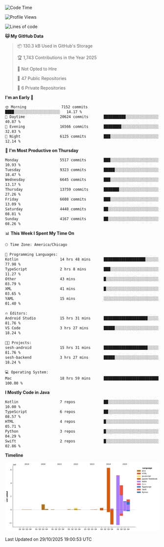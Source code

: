 <!--START_SECTION:waka-->
![Code Time](http://img.shields.io/badge/Code%20Time-1%2C614%20hrs%2037%20mins-blue)

![Profile Views](http://img.shields.io/badge/Profile%20Views-0-blue)

![Lines of code](https://img.shields.io/badge/From%20Hello%20World%20I%27ve%20Written-19.6%20million%20lines%20of%20code-blue)

**🐱 My GitHub Data** 

> 📦 130.3 kB Used in GitHub's Storage 
 > 
> 🏆 1,743 Contributions in the Year 2025
 > 
> 🚫 Not Opted to Hire
 > 
> 📜 47 Public Repositories 
 > 
> 🔑 6 Private Repositories 
 > 
**I'm an Early 🐤** 

```text
🌞 Morning                7152 commits        ████░░░░░░░░░░░░░░░░░░░░░   14.17 % 
🌆 Daytime                20624 commits       ██████████░░░░░░░░░░░░░░░   40.87 % 
🌃 Evening                16566 commits       ████████░░░░░░░░░░░░░░░░░   32.83 % 
🌙 Night                  6125 commits        ███░░░░░░░░░░░░░░░░░░░░░░   12.14 % 
```
📅 **I'm Most Productive on Thursday** 

```text
Monday                   5517 commits        ███░░░░░░░░░░░░░░░░░░░░░░   10.93 % 
Tuesday                  9323 commits        █████░░░░░░░░░░░░░░░░░░░░   18.47 % 
Wednesday                6645 commits        ███░░░░░░░░░░░░░░░░░░░░░░   13.17 % 
Thursday                 13759 commits       ███████░░░░░░░░░░░░░░░░░░   27.26 % 
Friday                   6608 commits        ███░░░░░░░░░░░░░░░░░░░░░░   13.09 % 
Saturday                 4448 commits        ██░░░░░░░░░░░░░░░░░░░░░░░   08.81 % 
Sunday                   4167 commits        ██░░░░░░░░░░░░░░░░░░░░░░░   08.26 % 
```


📊 **This Week I Spent My Time On** 

```text
🕑︎ Time Zone: America/Chicago

💬 Programming Languages: 
Kotlin                   14 hrs 48 mins      ███████████████████░░░░░░   77.98 % 
TypeScript               2 hrs 8 mins        ███░░░░░░░░░░░░░░░░░░░░░░   11.27 % 
Other                    43 mins             █░░░░░░░░░░░░░░░░░░░░░░░░   03.79 % 
XML                      41 mins             █░░░░░░░░░░░░░░░░░░░░░░░░   03.65 % 
YAML                     15 mins             ░░░░░░░░░░░░░░░░░░░░░░░░░   01.40 % 

🔥 Editors: 
Android Studio           15 hrs 31 mins      ████████████████████░░░░░   81.76 % 
VS Code                  3 hrs 27 mins       █████░░░░░░░░░░░░░░░░░░░░   18.24 % 

🐱‍💻 Projects: 
sesh-android             15 hrs 31 mins      ████████████████████░░░░░   81.76 % 
sesh-backend             3 hrs 27 mins       █████░░░░░░░░░░░░░░░░░░░░   18.24 % 

💻 Operating System: 
Mac                      18 hrs 59 mins      █████████████████████████   100.00 % 
```

**I Mostly Code in Java** 

```text
Kotlin                   7 repos             ██░░░░░░░░░░░░░░░░░░░░░░░   10.00 % 
TypeScript               6 repos             ██░░░░░░░░░░░░░░░░░░░░░░░   08.57 % 
HTML                     4 repos             █░░░░░░░░░░░░░░░░░░░░░░░░   05.71 % 
Python                   3 repos             █░░░░░░░░░░░░░░░░░░░░░░░░   04.29 % 
Swift                    2 repos             █░░░░░░░░░░░░░░░░░░░░░░░░   02.86 % 
```



**Timeline**

![Lines of Code chart](https://raw.githubusercontent.com/phanijsp/phanijsp/main/assets/bar_graph.png)


 Last Updated on 29/10/2025 19:00:53 UTC
<!--END_SECTION:waka-->
